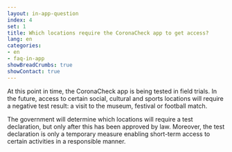 ```yaml
---
layout: in-app-question
index: 4
set: 1
title: Which locations require the CoronaCheck app to get access?
lang: en
categories:
- en
- faq-in-app
showBreadCrumbs: true
showContact: true
---
```

At this point in time, the CoronaCheck app is being tested in field trials. In the future, access to certain social, cultural and sports locations will require a negative test result: a visit to the museum, festival or football match.

The government will determine which locations will require a test declaration, but only after this has been approved by law. Moreover, the test declaration is only a temporary measure enabling short-term access to certain activities in a responsible manner.  
